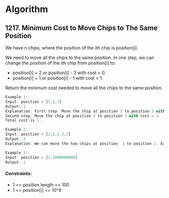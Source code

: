 # Algorithm
## 1217. Minimum Cost to Move Chips to The Same Position
We have n chips, where the position of the ith chip is position[i].

We need to move all the chips to the same position. In one step, we can change the position of the ith chip from position[i] to:
* position[i] + 2 or position[i] - 2 with cost = 0.
* position[i] + 1 or position[i] - 1 with cost = 1.

Return the minimum cost needed to move all the chips to the same position.
```js
Example 1:
Input: position = [1,2,3]
Output: 1
Explanation: First step: Move the chip at position 3 to position 1 with cost = 0.
Second step: Move the chip at position 2 to position 1 with cost = 1.
Total cost is 1.

Example 2:
Input: position = [2,2,2,3,3]
Output: 2
Explanation: We can move the two chips at position  3 to position 2. Each move has cost = 1. The total cost = 2.

Example 3:
Input: position = [1,1000000000]
Output: 1
```

#### Constraints:
* 1 <= position.length <= 100
* 1 <= position[i] <= 10^9